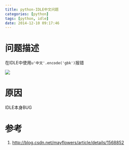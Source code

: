 ```yaml
---
title: python-IDLE中文问题
categories: [python]
tags: [python, idle]
date: 2014-12-10 09:17:46
---
```


# 问题描述

在IDLE中使用`u'中文'.encode('gbk')`报错

![](/img/python-IDLE中文问题_01.png)

# 原因

IDLE本身BUG

# 参考

1.  <http://blog.csdn.net/mayflowers/article/details/1568852>
